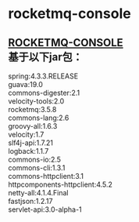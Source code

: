 rocketmq-console
====================================================================
[ROCKETMQ-CONSOLE](https://github.com/lvhonglei1987/rocketmq-console)		
基于以下jar包：
---------------------------------------------------------------------------
spring:4.3.3.RELEASE		
guava:19.0		
commons-digester:2.1		
velocity-tools:2.0		
rocketmq:3.5.8		
commons-lang:2.6		
groovy-all:1.6.3		
velocity:1.7		
slf4j-api:1.7.21		
logback:1.1.7		
commons-io:2.5		
commons-cli:1.3.1		
commons-httpclient:3.1		
httpcomponents-httpclient:4.5.2		
netty-all:4.1.4.Final		
fastjson:1.2.17		
servlet-api:3.0-alpha-1